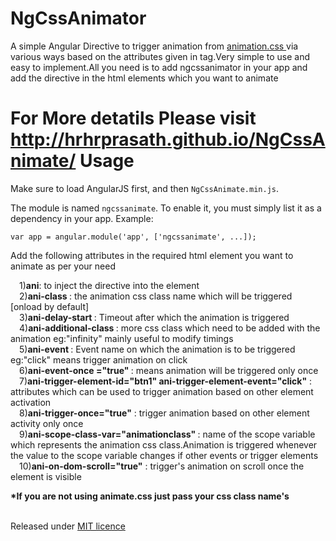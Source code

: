 # NgCssAnimator
  A simple Angular Directive to trigger animation from <a href="http://daneden.github.io/animate.css/">animation.css </a> via various ways based on the attributes given in tag.Very simple to use and easy to implement.All you need is to add ngcssanimator in your app and add the directive in the html elements which you want to animate 

  For More detatils Please visit <a href="http://hrhrprasath.github.io/NgCssAnimate/"> http://hrhrprasath.github.io/NgCssAnimate/</a>
Usage
=======
  Make sure to load AngularJS first, and then `NgCssAnimate.min.js`.

  The module is named `ngcssanimate`. To enable it, you must simply list it as a dependency in your app. Example:

    var app = angular.module('app', ['ngcssanimate', ...]);

  Add the following attributes in the required html element you want to animate as per your need<br>

&emsp;1)<b>ani</b>: to inject the directive into the element<br>
&emsp;2)<b>ani-class </b>: the animation css class name which will be triggered [onload by default]<br>
&emsp;3)<b>ani-delay-start </b>: Timeout after which the animation is triggered<br>
&emsp;4)<b>ani-additional-class </b>:  more css class which need to be added with the animation eg:"infinity" mainly useful to modify timings<br>
&emsp;5)<b>ani-event </b>: Event name on which the animation is to be triggered eg:"click" means trigger animation on click <br>
&emsp;6)<b>ani-event-once ="true" </b>:  means animation will be triggered only once<br>
&emsp;7)<b>ani-trigger-element-id="btn1" ani-trigger-element-event="click"</b> :  attributes which can be used to trigger animation based on other element activation <br>
&emsp;8)<b>ani-trigger-once="true"</b> : trigger animation based on other element activity only once<br>
&emsp;9)<b>ani-scope-class-var="animationclass" </b>: name of the scope variable which represents the animation css class.Animation is triggered whenever the value to the scope variable changes if other events or trigger elements <br>
&emsp;10)<b>ani-on-dom-scroll="true"</b> :  trigger's animation on scroll once the element is visible <br>

<b>*If you are not using animate.css just pass your css class name's</b>

<br>
Released under <a href="http://github.com/hrhrprasath/NgCssAnimate/blob/master/LICENSE.txt">MIT licence</a> 
